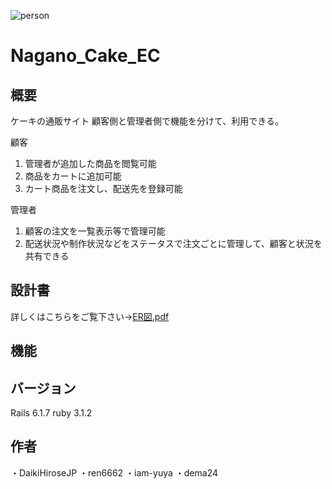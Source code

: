 ![person](https://user-images.githubusercontent.com/113087113/203717582-b5cee157-abf2-41c2-96ad-750bad0b4c3b.jpg)
# Nagano_Cake_EC

## 概要
  ケーキの通販サイト
  顧客側と管理者側で機能を分けて、利用できる。
  
  顧客
  1. 管理者が追加した商品を閲覧可能
  2. 商品をカートに追加可能
  3. カート商品を注文し、配送先を登録可能
  
  管理者
  1. 顧客の注文を一覧表示等で管理可能
  2. 配送状況や制作状況などをステータスで注文ごとに管理して、顧客と状況を共有できる

## 設計書
詳しくはこちらをご覧下さい→[ER図.pdf](https://github.com/Bench-Press-B/Nagano_Cake_EC/files/10081593/ER.drawio.1.pdf)


## 機能

## バージョン
Rails 6.1.7  ruby 3.1.2

## 作者
・DaikiHiroseJP
・ren6662
・iam-yuya
・dema24
